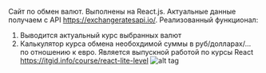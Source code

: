 Сайт по обмен валют. Выполнены на React.js.
Актуальные данные получаем с API https://exchangeratesapi.io/.
Реализованный функционал:
1) Выводится актуальный курс выбранных валют
2) Калькулятор курса обмена необохдимой суммы в руб/долларах/... по отношению к евро.
Является выпускной работой по курсы React https://itgid.info/course/react-lite-level
![alt tag](https://sun9-62.userapi.com/O9fmejoQJJobZm7J75n-ZD4rFORnEJunZZX97A/-JtbzgnHHW0.jpg)
